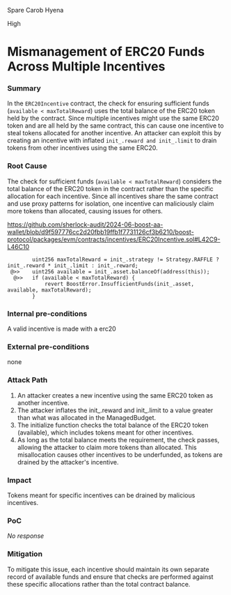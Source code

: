 Spare Carob Hyena

High

# Mismanagement of ERC20 Funds Across Multiple Incentives

### Summary

In the `ERC20Incentive` contract, the check for ensuring sufficient funds (`available < maxTotalReward`) uses the total balance of the ERC20 token held by the contract. Since multiple incentives might use the same ERC20 token and are all held by the same contract, this can cause one incentive to steal tokens allocated for another incentive. An attacker can exploit this by creating an incentive with inflated `init_.reward and init_.limit` to drain tokens from other incentives using the same ERC20.

### Root Cause

The check for sufficient funds (`available < maxTotalReward`) considers the total balance of the ERC20 token in the contract rather than the specific allocation for each incentive. Since all incentives share the same contract and use proxy patterns for isolation, one incentive can maliciously claim more tokens than allocated, causing issues for others.

https://github.com/sherlock-audit/2024-06-boost-aa-wallet/blob/d9f597776cc2d20fbb19ffb1f7731126cf3b6210/boost-protocol/packages/evm/contracts/incentives/ERC20Incentive.sol#L42C9-L46C10

```solidity
        uint256 maxTotalReward = init_.strategy != Strategy.RAFFLE ? init_.reward * init_.limit : init_.reward;
 @>>    uint256 available = init_.asset.balanceOf(address(this));
  @>>   if (available < maxTotalReward) {
            revert BoostError.InsufficientFunds(init_.asset, available, maxTotalReward);
        }

```


### Internal pre-conditions

A valid incentive is made with a erc20

### External pre-conditions

none

### Attack Path

1. An attacker creates a new incentive using the same ERC20 token as another incentive.
2. The attacker inflates the init_.reward and init_.limit to a value greater than what was allocated in the ManagedBudget.
3. The initialize function checks the total balance of the ERC20 token (available), which includes tokens meant for other incentives.
4. As long as the total balance meets the requirement, the check passes, allowing the attacker to claim more tokens than allocated.
This misallocation causes other incentives to be underfunded, as tokens are drained by the attacker's incentive.

### Impact

Tokens meant for specific incentives can be drained by malicious incentives.

### PoC

_No response_

### Mitigation

To mitigate this issue, each incentive should maintain its own separate record of available funds and ensure that checks are performed against these specific allocations rather than the total contract balance.
